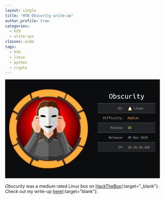 ```yaml
---
layout: single
title: "HTB Obscurity write-up"
author_profile: true
categories: 
  - htb
  - write-ups
classes: wide
tags:
  - htb
  - linux
  - python
  - crypto
---
```


![Obscurity on HTB](/assets/images/obscurity_info.png)

*Obscurity* was a medium rated Linux box on [HackTheBox](https://www.hackthebox.eu/){:target="_blank"}. Check out my write-up [here](https://github.com/Muemmelmoehre/write-ups/blob/master/obscurity.pdf){:target="blank"}.
